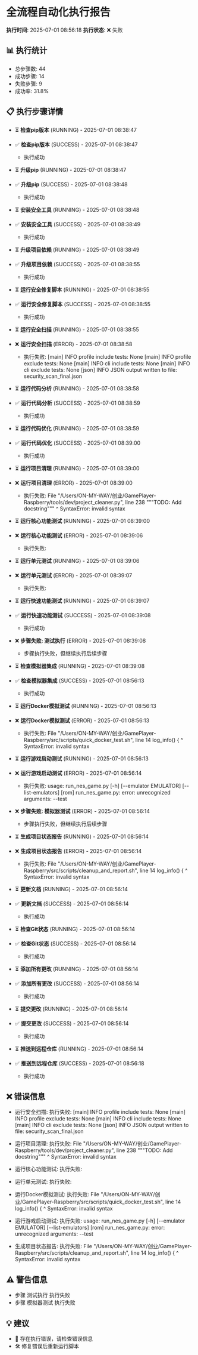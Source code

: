 # 全流程自动化执行报告

**执行时间**: 2025-07-01 08:56:18
**执行状态**: ❌ 失败

## 📊 执行统计
- 总步骤数: 44
- 成功步骤: 14
- 失败步骤: 9
- 成功率: 31.8%

## 📋 执行步骤详情
- ⏳ **检查pip版本** (RUNNING) - 2025-07-01 08:38:47
- ✅ **检查pip版本** (SUCCESS) - 2025-07-01 08:38:47
  - 执行成功
- ⏳ **升级pip** (RUNNING) - 2025-07-01 08:38:47
- ✅ **升级pip** (SUCCESS) - 2025-07-01 08:38:48
  - 执行成功
- ⏳ **安装安全工具** (RUNNING) - 2025-07-01 08:38:48
- ✅ **安装安全工具** (SUCCESS) - 2025-07-01 08:38:49
  - 执行成功
- ⏳ **升级项目依赖** (RUNNING) - 2025-07-01 08:38:49
- ✅ **升级项目依赖** (SUCCESS) - 2025-07-01 08:38:55
  - 执行成功
- ⏳ **运行安全修复脚本** (RUNNING) - 2025-07-01 08:38:55
- ✅ **运行安全修复脚本** (SUCCESS) - 2025-07-01 08:38:55
  - 执行成功
- ⏳ **运行安全扫描** (RUNNING) - 2025-07-01 08:38:55
- ❌ **运行安全扫描** (ERROR) - 2025-07-01 08:38:58
  - 执行失败: [main]	INFO	profile include tests: None
[main]	INFO	profile exclude tests: None
[main]	INFO	cli include tests: None
[main]	INFO	cli exclude tests: None
[json]	INFO	JSON output written to file: security_scan_final.json

- ⏳ **运行代码分析** (RUNNING) - 2025-07-01 08:38:58
- ✅ **运行代码分析** (SUCCESS) - 2025-07-01 08:38:59
  - 执行成功
- ⏳ **运行代码优化** (RUNNING) - 2025-07-01 08:38:59
- ✅ **运行代码优化** (SUCCESS) - 2025-07-01 08:39:00
  - 执行成功
- ⏳ **运行项目清理** (RUNNING) - 2025-07-01 08:39:00
- ❌ **运行项目清理** (ERROR) - 2025-07-01 08:39:00
  - 执行失败:   File "/Users/ON-MY-WAY/创业/GamePlayer-Raspberry/tools/dev/project_cleaner.py", line 238
    """TODO: Add docstring"""
    ^
SyntaxError: invalid syntax

- ⏳ **运行核心功能测试** (RUNNING) - 2025-07-01 08:39:00
- ❌ **运行核心功能测试** (ERROR) - 2025-07-01 08:39:06
  - 执行失败: 
- ⏳ **运行单元测试** (RUNNING) - 2025-07-01 08:39:06
- ❌ **运行单元测试** (ERROR) - 2025-07-01 08:39:07
  - 执行失败: 
- ⏳ **运行快速功能测试** (RUNNING) - 2025-07-01 08:39:07
- ✅ **运行快速功能测试** (SUCCESS) - 2025-07-01 08:39:08
  - 执行成功
- ❌ **步骤失败: 测试执行** (ERROR) - 2025-07-01 08:39:08
  - 步骤执行失败，但继续执行后续步骤
- ⏳ **检查模拟器集成** (RUNNING) - 2025-07-01 08:39:08
- ✅ **检查模拟器集成** (SUCCESS) - 2025-07-01 08:56:13
  - 执行成功
- ⏳ **运行Docker模拟测试** (RUNNING) - 2025-07-01 08:56:13
- ❌ **运行Docker模拟测试** (ERROR) - 2025-07-01 08:56:13
  - 执行失败:   File "/Users/ON-MY-WAY/创业/GamePlayer-Raspberry/src/scripts/quick_docker_test.sh", line 14
    log_info() {
               ^
SyntaxError: invalid syntax

- ⏳ **运行游戏启动测试** (RUNNING) - 2025-07-01 08:56:13
- ❌ **运行游戏启动测试** (ERROR) - 2025-07-01 08:56:14
  - 执行失败: usage: run_nes_game.py [-h] [--emulator EMULATOR] [--list-emulators] [rom]
run_nes_game.py: error: unrecognized arguments: --test

- ❌ **步骤失败: 模拟器测试** (ERROR) - 2025-07-01 08:56:14
  - 步骤执行失败，但继续执行后续步骤
- ⏳ **生成项目状态报告** (RUNNING) - 2025-07-01 08:56:14
- ❌ **生成项目状态报告** (ERROR) - 2025-07-01 08:56:14
  - 执行失败:   File "/Users/ON-MY-WAY/创业/GamePlayer-Raspberry/src/scripts/cleanup_and_report.sh", line 14
    log_info() {
               ^
SyntaxError: invalid syntax

- ⏳ **更新文档** (RUNNING) - 2025-07-01 08:56:14
- ✅ **更新文档** (SUCCESS) - 2025-07-01 08:56:14
  - 执行成功
- ⏳ **检查Git状态** (RUNNING) - 2025-07-01 08:56:14
- ✅ **检查Git状态** (SUCCESS) - 2025-07-01 08:56:14
  - 执行成功
- ⏳ **添加所有更改** (RUNNING) - 2025-07-01 08:56:14
- ✅ **添加所有更改** (SUCCESS) - 2025-07-01 08:56:14
  - 执行成功
- ⏳ **提交更改** (RUNNING) - 2025-07-01 08:56:14
- ✅ **提交更改** (SUCCESS) - 2025-07-01 08:56:14
  - 执行成功
- ⏳ **推送到远程仓库** (RUNNING) - 2025-07-01 08:56:14
- ✅ **推送到远程仓库** (SUCCESS) - 2025-07-01 08:56:18
  - 执行成功

## ❌ 错误信息
- 运行安全扫描: 执行失败: [main]	INFO	profile include tests: None
[main]	INFO	profile exclude tests: None
[main]	INFO	cli include tests: None
[main]	INFO	cli exclude tests: None
[json]	INFO	JSON output written to file: security_scan_final.json

- 运行项目清理: 执行失败:   File "/Users/ON-MY-WAY/创业/GamePlayer-Raspberry/tools/dev/project_cleaner.py", line 238
    """TODO: Add docstring"""
    ^
SyntaxError: invalid syntax

- 运行核心功能测试: 执行失败: 
- 运行单元测试: 执行失败: 
- 运行Docker模拟测试: 执行失败:   File "/Users/ON-MY-WAY/创业/GamePlayer-Raspberry/src/scripts/quick_docker_test.sh", line 14
    log_info() {
               ^
SyntaxError: invalid syntax

- 运行游戏启动测试: 执行失败: usage: run_nes_game.py [-h] [--emulator EMULATOR] [--list-emulators] [rom]
run_nes_game.py: error: unrecognized arguments: --test

- 生成项目状态报告: 执行失败:   File "/Users/ON-MY-WAY/创业/GamePlayer-Raspberry/src/scripts/cleanup_and_report.sh", line 14
    log_info() {
               ^
SyntaxError: invalid syntax


## ⚠️ 警告信息
- 步骤 测试执行 执行失败
- 步骤 模拟器测试 执行失败

## 💡 建议
- 🔧 存在执行错误，请检查错误信息
- 🛠️ 修复错误后重新运行脚本